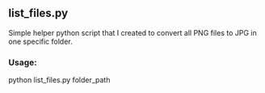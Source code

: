 ## list_files.py 

Simple helper python script that I created to convert all PNG files to JPG in one specific folder.

### Usage:
python list_files.py folder_path